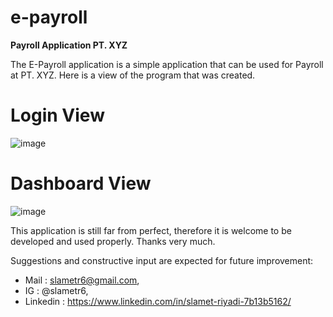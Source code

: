 # e-payroll
**Payroll Application PT. XYZ**

The E-Payroll application is a simple application that can be used for Payroll at PT. XYZ. Here is a view of the program that was created.

# Login View
![image](https://user-images.githubusercontent.com/53107522/128480398-2b87b847-3ada-4751-915a-838d4e2fe80a.png)

# Dashboard View
![image](https://user-images.githubusercontent.com/53107522/128480449-1a1b92f0-48ee-4c85-a39f-08d1a5d66427.png)

This application is still far from perfect, therefore it is welcome to be developed and used properly. Thanks very much.

Suggestions and constructive input are expected for future improvement: 
* Mail : slametr6@gmail.com, 
* IG : @slametr6, 
* Linkedin : https://www.linkedin.com/in/slamet-riyadi-7b13b5162/
